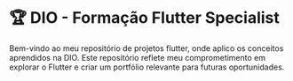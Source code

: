 # 🏆 DIO - Formação Flutter Specialist

Bem-vindo ao meu repositório de projetos flutter, onde aplico os conceitos aprendidos na DIO. Este repositório reflete meu comprometimento em explorar o Flutter e criar um portfólio relevante para futuras oportunidades.
